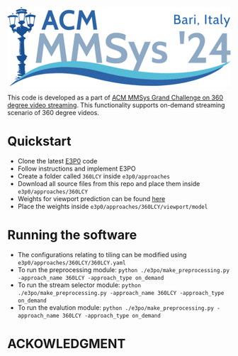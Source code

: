 ![Image](/images/mmsys-logo.png)

This code is developed as a part of [ACM MMSys Grand Challenge on 360 degree video streaming](https://2024.acmmmsys.org/gc/360-vod/). This functionality supports on-demand streaming scenario of 360 degree videos.

# Quickstart
* Clone the latest [E3P0](https://github.com/bytedance/E3PO/tree/main) code
* Follow instructions and implement E3PO
* Create a folder called `360LCY` inside `e3p0/approaches`
* Download all source files from this repo and place them inside `e3p0/approaches/360LCY`
* Weights for viewport prediction can be found [here](https://kingstonuniversity-my.sharepoint.com/:u:/g/personal/ku75509_kingston_ac_uk/EUvtM0ciscdLnv__MAjHtaUBOKRJlBLkg7nWNpiZRB-0Rg?e=C6PmdV)
* Place the weights inside `e3p0/approaches/360LCY/viewport/model`

# Running the software
* The configurations relating to tiling can be modified using `e3p0/approaches/360LCY/360LCY.yaml`
* To run the preprocessing module: `python ./e3po/make_preprocessing.py -approach_name 360LCY -approach_type on_demand`
* To run the stream selector module: `python ./e3po/make_preprocessing.py -approach_name 360LCY -approach_type on_demand`
* To run the evalution module: `python ./e3po/make_preprocessing.py -approach_name 360LCY -approach_type on_demand`


# ACKOWLEDGMENT

